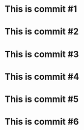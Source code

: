 # This is commit #1
# This is commit #2
# This is commit #3
# This is commit #4
# This is commit #5
# This is commit #6
